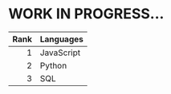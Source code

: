 # WORK IN PROGRESS...

| Rank | Languages |
|-----:|-----------|
|     1| JavaScript|
|     2| Python    |
|     3| SQL       |

